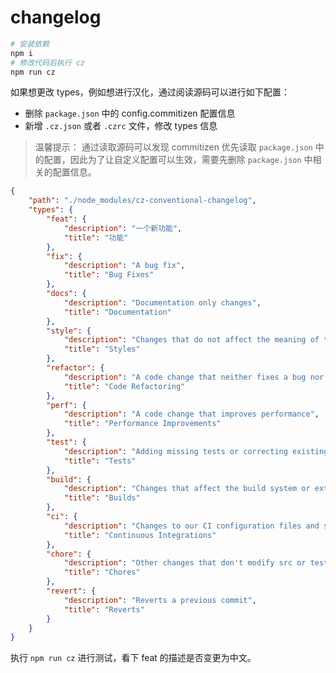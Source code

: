 # changelog

``` bash
# 安装依赖
npm i
# 修改代码后执行 cz
npm run cz
```

如果想更改 types，例如想进行汉化，通过阅读源码可以进行如下配置：

- 删除 `package.json` 中的 config.commitizen 配置信息
- 新增 `.cz.json` 或者 `.czrc` 文件，修改 types 信息

> 温馨提示： 通过读取源码可以发现 commitizen 优先读取 `package.json` 中的配置，因此为了让自定义配置可以生效，需要先删除 `package.json` 中相关的配置信息。

``` json
{
    "path": "./node_modules/cz-conventional-changelog",
    "types": {
        "feat": {
            "description": "一个新功能",
            "title": "功能"
        },
        "fix": {
            "description": "A bug fix",
            "title": "Bug Fixes"
        },
        "docs": {
            "description": "Documentation only changes",
            "title": "Documentation"
        },
        "style": {
            "description": "Changes that do not affect the meaning of the code (white-space, formatting, missing semi-colons, etc)",
            "title": "Styles"
        },
        "refactor": {
            "description": "A code change that neither fixes a bug nor adds a feature",
            "title": "Code Refactoring"
        },
        "perf": {
            "description": "A code change that improves performance",
            "title": "Performance Improvements"
        },
        "test": {
            "description": "Adding missing tests or correcting existing tests",
            "title": "Tests"
        },
        "build": {
            "description": "Changes that affect the build system or external dependencies (example scopes: gulp, broccoli, npm)",
            "title": "Builds"
        },
        "ci": {
            "description": "Changes to our CI configuration files and scripts (example scopes: Travis, Circle, BrowserStack, SauceLabs)",
            "title": "Continuous Integrations"
        },
        "chore": {
            "description": "Other changes that don't modify src or test files",
            "title": "Chores"
        },
        "revert": {
            "description": "Reverts a previous commit",
            "title": "Reverts"
        }
    }
}
```

执行 `npm run cz` 进行测试，看下 feat 的描述是否变更为中文。